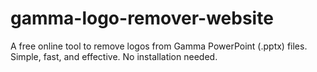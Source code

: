 # gamma-logo-remover-website
A free online tool to remove logos from Gamma PowerPoint (.pptx) files. Simple, fast, and effective. No installation needed.
